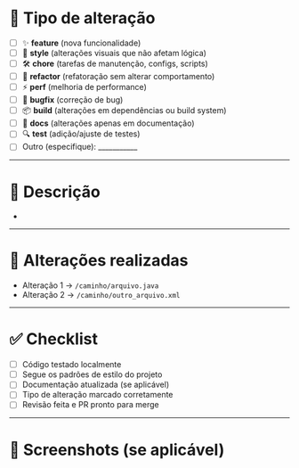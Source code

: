 # 📌 Tipo de alteração
<!-- Marque apenas uma opção -->
- [ ] ✨ **feature** (nova funcionalidade)
- [ ] 🎨 **style** (alterações visuais que não afetam lógica)
- [ ] 🛠️ **chore** (tarefas de manutenção, configs, scripts)
- [ ] 🔧 **refactor** (refatoração sem alterar comportamento)
- [ ] ⚡ **perf** (melhoria de performance)
- [ ] 🐞 **bugfix** (correção de bug)
- [ ] 📦 **build** (alterações em dependências ou build system)
- [ ] 📝 **docs** (alterações apenas em documentação)
- [ ] 🔍 **test** (adição/ajuste de testes)
- [ ] Outro (especifique): ___________

---

# 📝 Descrição
<!-- Explique o que este PR faz, o motivo das mudanças e contexto necessário -->
-

---

# 📂 Alterações realizadas
<!-- Liste as principais mudanças e os arquivos afetados -->
- Alteração 1 → `/caminho/arquivo.java`
- Alteração 2 → `/caminho/outro_arquivo.xml`

---

# ✅ Checklist
- [ ] Código testado localmente
- [ ] Segue os padrões de estilo do projeto
- [ ] Documentação atualizada (se aplicável)
- [ ] Tipo de alteração marcado corretamente
- [ ] Revisão feita e PR pronto para merge

---

# 📸 Screenshots (se aplicável)
<!-- Inclua imagens, GIFs ou vídeos demonstrando as mudanças visuais -->
